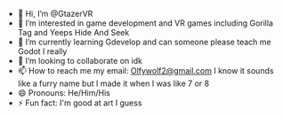 - 👋 Hi, I’m @GtazerVR
- 👀 I’m interested in game development and VR games including Gorilla Tag and Yeeps Hide And Seek
- 🌱 I’m currently learning Gdevelop and can someone please teach me Godot I really 
- 💞️ I’m looking to collaborate on idk
- 📫 How to reach me my email: Olfywolf2@gmail.com I know it sounds like a furry name but I made it when I was like 7 or 8
- 😄 Pronouns: He/Him/His
- ⚡ Fun fact: I'm good at art I guess

<!---
GtazerVR/GtazerVR is a ✨ special ✨ repository because its `README.md` (this file) appears on your GitHub profile.
You can click the Preview link to take a look at your changes.
--->
